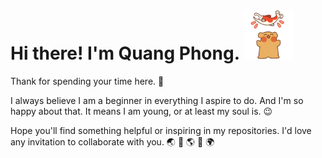 <h1> Hi there! I'm Quang Phong. 
  <img src="https://github.com/quang-phong/quang-phong/blob/main/media/gif/bear-and-fish.gif" width="80px">
</h1>
Thank for spending your time here. 👋

I always believe I am a beginner in everything I aspire to do. And I'm so happy about that. It means I am young, or at least my soul is. 😉

Hope you'll find something helpful or inspiring in my repositories. I'd love any invitation to collaborate with you. 🌏 🤝 🌎 🤝 🌍


<!--
**quang-phong/quang-phong** is a ✨ _special_ ✨ repository because its `README.md` (this file) appears on your GitHub profile.

Here are some ideas to get you started:

- 🔭 I’m currently working on ...
- 🌱 I’m currently learning ...
- 👯 I’m looking to collaborate on ...
- 🤔 I’m looking for help with ...
- 💬 Ask me about ...
- 📫 How to reach me: ...
- 😄 Pronouns: ...
- ⚡ Fun fact: ...
-->
